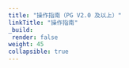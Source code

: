 ```yaml
---
title: "操作指南（PG V2.0 及以上）"
linkTitle: "操作指南"
_build:
 render: false 
weight: 45
collapsible: true
---
```


